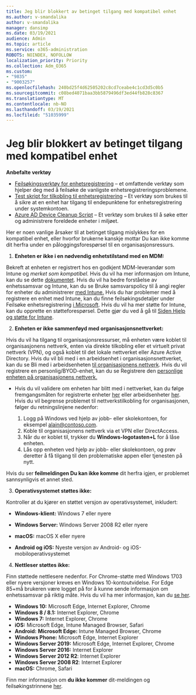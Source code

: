 ```yaml
---
title: Jeg blir blokkert av betinget tilgang med kompatibel enhet
ms.author: v-smandalika
author: v-smandalika
manager: dansimp
ms.date: 03/19/2021
audience: Admin
ms.topic: article
ms.service: o365-administration
ROBOTS: NOINDEX, NOFOLLOW
localization_priority: Priority
ms.collection: Adm_O365
ms.custom:
- "9835"
- "9003257"
ms.openlocfilehash: 240bd25f4d62505202c8cd7ceabe4c1cd3d5c0b5
ms.sourcegitcommit: c08bed4071baa3bb5879496df3ed44fb828c8367
ms.translationtype: MT
ms.contentlocale: nb-NO
ms.lasthandoff: 03/19/2021
ms.locfileid: "51035999"
---
```

# <a name="im-getting-blocked-by-conditional-access-with-compliant-device"></a>Jeg blir blokkert av betinget tilgang med kompatibel enhet

**Anbefalte verktøy**

- [Feilsøkingsverktøy for enhetsregistrering](https://docs.microsoft.com/samples/azure-samples/dsregtool/dsregtool/) – et omfattende verktøy som hjelper deg med å feilsøke de vanligste enhetsregistreringsproblemene.
- [Test skript for tilkobling til enhetsregistrering](https://docs.microsoft.com/samples/azure-samples/testdeviceregconnectivity/testdeviceregconnectivity/) – Et verktøy som brukes til å sikre at en enhet har tilgang til endepunktene for enhetsregistrering under systemkontoen.
- [Azure AD Device Cleanup Script](https://github.com/mzmaili/AzureADDeviceCleanup) – Et verktøy som brukes til å søke etter og administrere foreldede enheter i miljøet.

Her er noen vanlige årsaker til at betinget tilgang mislykkes for  en kompatibel enhet, eller hvorfor brukerne kanskje mottar Du kan ikke komme dit herfra under en påloggingsforespørsel til en organisasjonsressurs.

1. **Enheten er ikke i en nødvendig enhetstilstand med en MDM:**

Bekreft at enheten er registrert hos en godkjent MDM-leverandør som Intune og *merket som kompatibel.* Hvis du vil ha mer informasjon om Intune, kan du se dette [dokumentet](https://docs.microsoft.com/mem/intune/enrollment/device-enrollment). Hvis du vil ha bedre forståelse av enhetssamsvar og Intune, kan du se Bruke samsvarspolicy til å angi regler for enheter du administrerer [med Intune.](https://docs.microsoft.com/mem/intune/protect/device-compliance-get-started) Hvis du har problemer med å registrere en enhet med Intune, kan du finne feilsøkingsdetaljer under Feilsøke enhetsregistrering [i Microsoft](https://docs.microsoft.com/troubleshoot/mem/intune/troubleshoot-device-enrollment-in-intune). Hvis du vil ha mer støtte for Intune, kan du opprette en støtteforespørsel. Dette gjør du ved å gå til [Siden Hjelp og støtte for Intune](https://endpoint.microsoft.com/#blade/Microsoft_Intune_DeviceSettings/SupportMenu/helpSupport).

2. **Enheten er ikke sammenføyd med organisasjonsnettverket:**

Hvis du vil ha tilgang til organisasjonsressurser, må enheten være koblet til organisasjonens nettverk, enten via direkte tilkobling eller et virtuelt privat nettverk (VPN), og også koblet til det lokale nettverket eller Azure Active Directory. Hvis du vil bli med i en arbeidsenhet i organisasjonsnettverket, kan du se Bli med i arbeidsenheten [til organisasjonens nettverk](https://docs.microsoft.com/azure/active-directory/user-help/user-help-join-device-on-network). Hvis du vil registrere en personlig/BYOD-enhet, kan du se Registrere den [personlige enheten på organisasjonens nettverk.](https://docs.microsoft.com/azure/active-directory/user-help/user-help-register-device-on-network)

- Hvis du vil validere om enheten har blitt med i nettverket, kan du følge fremgangsmåten for registrerte enheter [her](https://docs.microsoft.com/azure/active-directory/user-help/user-help-register-device-on-network#to-verify-that-youre-registered) eller arbeidsenheter [her](https://docs.microsoft.com/azure/active-directory/user-help/user-help-join-device-on-network#to-make-sure-youre-joined). Hvis du vil begrense problemet til nettverkstilkobling for organisasjonen, følger du retningslinjene nedenfor:

    1. Logg på Windows ved hjelp av jobb- eller skolekontoen, for eksempel alain@contoso.com.
    2. Koble til organisasjonens nettverk via et VPN eller DirectAccess.
    3. Når du er koblet til, trykker du **Windows-logotasten+L** for å låse enheten.
    4. Lås opp enheten ved hjelp av jobb- eller skolekontoen, og prøv deretter å få tilgang til den problematiske appen eller tjenesten på nytt.

Hvis du ser **feilmeldingen Du kan ikke komme** dit herfra igjen, er problemet sannsynligvis et annet sted.

3. **Operativsystemet støttes ikke:**

Kontroller at du kjører en støttet versjon av operativsystemet, inkludert:

- **Windows-klient:** Windows 7 eller nyere

- **Windows Server:** Windows Server 2008 R2 eller nyere

- **macOS:** macOS X eller nyere

- **Android og iOS:** Nyeste versjon av Android- og iOS-mobiloperativsystemet

4. **Nettleser støttes ikke:**

Finn støttede nettlesere nedenfor. For Chrome-støtte med Windows 1703 eller nyere versjoner kreves en Windows 10-kontoutvidelse. For Edge 85+må brukeren være logget på for å kunne sende informasjon om enhetssamsvar på riktig måte. Hvis du vil ha mer informasjon, kan du [se her](https://docs.microsoft.com/azure/active-directory/conditional-access/concept-conditional-access-conditions#chrome-support).

- **Windows 10:** Microsoft Edge, Internet Explorer, Chrome
- **Windows 8 / 8.1:** Internet Explorer, Chrome
- **Windows 7:** Internet Explorer, Chrome
- **iOS:** Microsoft Edge, Intune Managed Browser, Safari
- **Android:** **Microsoft Edge:** Intune Managed Browser, Chrome
- **Windows Phone:** Microsoft Edge, Internet Explorer
- **Windows Server 2019:** Microsoft Edge, Internet Explorer, Chrome
- **Windows Server 2016:** Internet Explorer
- **Windows Server 2012 R2**: Internet Explorer
- **Windows Server 2008 R2**: Internet Explorer
- **macOS:** Chrome, Safari

Finn mer informasjon om **du ikke kommer** dit-meldingen og feilsøkingstrinnene [her](https://docs.microsoft.com/azure/active-directory/user-help/user-help-device-remediation).

